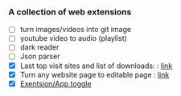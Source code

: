 ### A collection of web extensions
- [ ] turn images/videos into git image
- [ ] youtube video to audio (playlist)
- [ ] dark reader
- [ ] Json parser
- [x] Last top visit sites and list of downloads: : [link](https://github.com/haikelfazzani/chrome-extensions/tree/master/last-top-sites-visit)
- [x] Turn any website page to editable page : [link](https://github.com/haikelfazzani/chrome-extensions/tree/master/edit-page)
- [x] [Exentsion/App toggle](https://github.com/haikelfazzani/chrome-extensions/tree/master/extension-toggle)